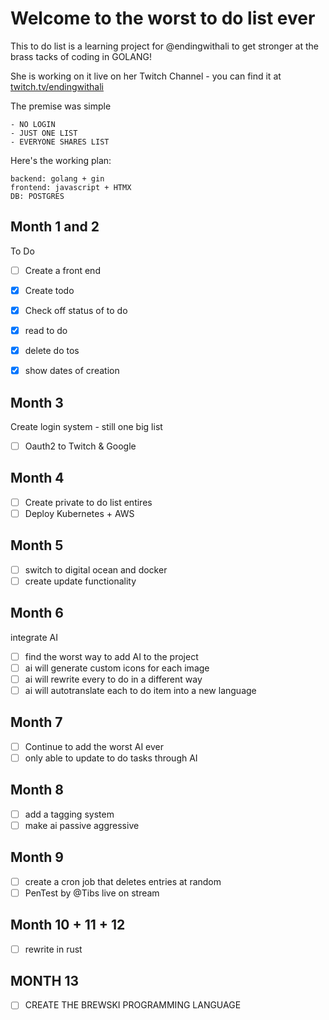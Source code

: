 # Welcome to the worst to do list ever

This to do list is a learning project for @endingwithali to get stronger at the brass tacks of coding in GOLANG! 


She is working on it live on her Twitch Channel - you can find it at [twitch.tv/endingwithali](twitch.tv/endingwithali)

The premise was simple 
```
- NO LOGIN
- JUST ONE LIST
- EVERYONE SHARES LIST

```

Here's the working plan:
```
backend: golang + gin
frontend: javascript + HTMX
DB: POSTGRES
```
## Month 1 and 2
To Do
- [ ]  Create a front end
- [x] Create todo
- [x] Check off status of to do
- [x] read to do
- [x] delete do tos
- [x] show dates of creation


## Month 3 
Create login system - still one big list
- [ ] Oauth2 to Twitch & Google

## Month 4
- [ ] Create private to do list entires
- [ ] Deploy Kubernetes + AWS

## Month 5
- [ ] switch to digital ocean and docker
- [ ] create update functionality

## Month 6
integrate AI

- [ ] find the worst way to add AI to the project
- [ ] ai will generate custom icons for each image
- [ ] ai will rewrite every to do in a different way
- [ ] ai will autotranslate each to do item into a new language

## Month 7
- [ ] Continue to add the worst AI ever
- [ ] only able to update to do tasks through AI

## Month 8
- [ ] add a tagging system
- [ ] make ai passive aggressive

## Month 9
- [ ] create a cron job that deletes entries at random
- [ ] PenTest by @Tibs live on stream

## Month 10 + 11 + 12
- [ ] rewrite in rust

## MONTH 13
- [ ] CREATE THE BREWSKI PROGRAMMING LANGUAGE